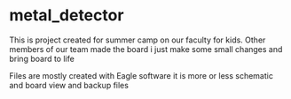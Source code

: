 # metal_detector
This is project created for summer camp on our faculty for kids. Other members of our team made the board i just make some small changes and bring board to life


 Files are mostly created with Eagle software it is more or less schematic and board view and backup files
